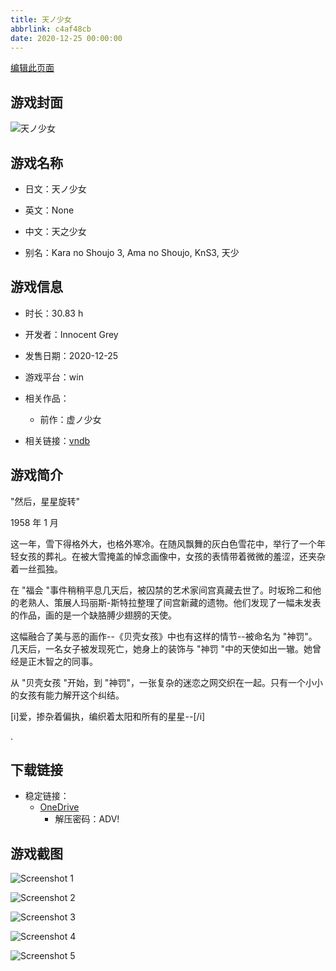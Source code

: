 ```yaml
---
title: 天ノ少女
abbrlink: c4af48cb
date: 2020-12-25 00:00:00
---
```

[编辑此页面](https://github.com/ACG-3/ADV3-source/blob/main/source/_posts/games/%E5%A4%A9%E3%83%8E%E5%B0%91%E5%A5%B3.md)

## 游戏封面

![天ノ少女](https://pan.timero.xyz/onedrive/img_lib_001/%E5%A4%A9%E3%83%8E%E5%B0%91%E5%A5%B3_cover.avif)


## 游戏名称

- 日文：天ノ少女
- 英文：None
- 中文：天之少女

- 别名：Kara no Shoujo 3, Ama no Shoujo, KnS3, 天少


## 游戏信息

- 时长：30.83 h
- 开发者：Innocent Grey
- 发售日期：2020-12-25
- 游戏平台：win
- 相关作品：
   - 前作：虚ノ少女

- 相关链接：[vndb](https://vndb.org/v17012)


## 游戏简介

"然后，星星旋转"

1958 年 1 月

这一年，雪下得格外大，也格外寒冷。在随风飘舞的灰白色雪花中，举行了一个年轻女孩的葬礼。在被大雪掩盖的悼念画像中，女孩的表情带着微微的羞涩，还夹杂着一丝孤独。

在 "福会 "事件稍稍平息几天后，被囚禁的艺术家间宫真藏去世了。时坂玲二和他的老熟人、策展人玛丽斯-斯特拉整理了间宫新藏的遗物。他们发现了一幅未发表的作品，画的是一个缺胳膊少翅膀的天使。

这幅融合了美与恶的画作--《贝壳女孩》中也有这样的情节--被命名为 "神罚"。几天后，一名女子被发现死亡，她身上的装饰与 "神罚 "中的天使如出一辙。她曾经是正木智之的同事。

从 "贝壳女孩 "开始，到 "神罚"，一张复杂的迷恋之网交织在一起。只有一个小小的女孩有能力解开这个纠结。

[i]爱，掺杂着偏执，编织着太阳和所有的星星--[/i]

.


## 下载链接

- 稳定链接：
    - [OneDrive](https://pan.timero.xyz/onedrive/adv_lib_001/%E5%A4%A9%E3%83%8E%E5%B0%91%E5%A5%B3)
        - 解压密码：ADV!



## 游戏截图


![Screenshot 1](https://pan.timero.xyz/onedrive/img_lib_001/%E5%A4%A9%E3%83%8E%E5%B0%91%E5%A5%B3_Screenshot_1.avif)

![Screenshot 2](https://pan.timero.xyz/onedrive/img_lib_001/%E5%A4%A9%E3%83%8E%E5%B0%91%E5%A5%B3_Screenshot_2.avif)

![Screenshot 3](https://pan.timero.xyz/onedrive/img_lib_001/%E5%A4%A9%E3%83%8E%E5%B0%91%E5%A5%B3_Screenshot_3.avif)

![Screenshot 4](https://pan.timero.xyz/onedrive/img_lib_001/%E5%A4%A9%E3%83%8E%E5%B0%91%E5%A5%B3_Screenshot_4.avif)

![Screenshot 5](https://pan.timero.xyz/onedrive/img_lib_001/%E5%A4%A9%E3%83%8E%E5%B0%91%E5%A5%B3_Screenshot_5.avif)

